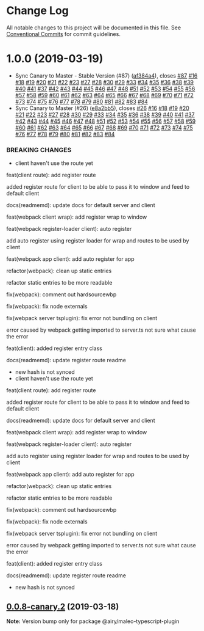 # Change Log

All notable changes to this project will be documented in this file.
See [Conventional Commits](https://conventionalcommits.org) for commit guidelines.

# 1.0.0 (2019-03-19)


* Sync Canary to Master - Stable Version (#87) ([af384a4](https://github.com/airyrooms/maleo.js/commit/af384a4)), closes [#87](https://github.com/airyrooms/maleo.js/issues/87) [#16](https://github.com/airyrooms/maleo.js/issues/16) [#18](https://github.com/airyrooms/maleo.js/issues/18) [#19](https://github.com/airyrooms/maleo.js/issues/19) [#20](https://github.com/airyrooms/maleo.js/issues/20) [#21](https://github.com/airyrooms/maleo.js/issues/21) [#22](https://github.com/airyrooms/maleo.js/issues/22) [#23](https://github.com/airyrooms/maleo.js/issues/23) [#27](https://github.com/airyrooms/maleo.js/issues/27) [#28](https://github.com/airyrooms/maleo.js/issues/28) [#30](https://github.com/airyrooms/maleo.js/issues/30) [#29](https://github.com/airyrooms/maleo.js/issues/29) [#33](https://github.com/airyrooms/maleo.js/issues/33) [#34](https://github.com/airyrooms/maleo.js/issues/34) [#35](https://github.com/airyrooms/maleo.js/issues/35) [#36](https://github.com/airyrooms/maleo.js/issues/36) [#38](https://github.com/airyrooms/maleo.js/issues/38) [#39](https://github.com/airyrooms/maleo.js/issues/39) [#40](https://github.com/airyrooms/maleo.js/issues/40) [#41](https://github.com/airyrooms/maleo.js/issues/41) [#37](https://github.com/airyrooms/maleo.js/issues/37) [#42](https://github.com/airyrooms/maleo.js/issues/42) [#43](https://github.com/airyrooms/maleo.js/issues/43) [#44](https://github.com/airyrooms/maleo.js/issues/44) [#45](https://github.com/airyrooms/maleo.js/issues/45) [#46](https://github.com/airyrooms/maleo.js/issues/46) [#47](https://github.com/airyrooms/maleo.js/issues/47) [#48](https://github.com/airyrooms/maleo.js/issues/48) [#51](https://github.com/airyrooms/maleo.js/issues/51) [#52](https://github.com/airyrooms/maleo.js/issues/52) [#53](https://github.com/airyrooms/maleo.js/issues/53) [#54](https://github.com/airyrooms/maleo.js/issues/54) [#55](https://github.com/airyrooms/maleo.js/issues/55) [#56](https://github.com/airyrooms/maleo.js/issues/56) [#57](https://github.com/airyrooms/maleo.js/issues/57) [#58](https://github.com/airyrooms/maleo.js/issues/58) [#59](https://github.com/airyrooms/maleo.js/issues/59) [#60](https://github.com/airyrooms/maleo.js/issues/60) [#61](https://github.com/airyrooms/maleo.js/issues/61) [#62](https://github.com/airyrooms/maleo.js/issues/62) [#63](https://github.com/airyrooms/maleo.js/issues/63) [#64](https://github.com/airyrooms/maleo.js/issues/64) [#65](https://github.com/airyrooms/maleo.js/issues/65) [#66](https://github.com/airyrooms/maleo.js/issues/66) [#67](https://github.com/airyrooms/maleo.js/issues/67) [#68](https://github.com/airyrooms/maleo.js/issues/68) [#69](https://github.com/airyrooms/maleo.js/issues/69) [#70](https://github.com/airyrooms/maleo.js/issues/70) [#71](https://github.com/airyrooms/maleo.js/issues/71) [#72](https://github.com/airyrooms/maleo.js/issues/72) [#73](https://github.com/airyrooms/maleo.js/issues/73) [#74](https://github.com/airyrooms/maleo.js/issues/74) [#75](https://github.com/airyrooms/maleo.js/issues/75) [#76](https://github.com/airyrooms/maleo.js/issues/76) [#77](https://github.com/airyrooms/maleo.js/issues/77) [#78](https://github.com/airyrooms/maleo.js/issues/78) [#79](https://github.com/airyrooms/maleo.js/issues/79) [#80](https://github.com/airyrooms/maleo.js/issues/80) [#81](https://github.com/airyrooms/maleo.js/issues/81) [#82](https://github.com/airyrooms/maleo.js/issues/82) [#83](https://github.com/airyrooms/maleo.js/issues/83) [#84](https://github.com/airyrooms/maleo.js/issues/84)
* Sync Canary to Master (#26) ([e8a2bb5](https://github.com/airyrooms/maleo.js/commit/e8a2bb5)), closes [#26](https://github.com/airyrooms/maleo.js/issues/26) [#16](https://github.com/airyrooms/maleo.js/issues/16) [#18](https://github.com/airyrooms/maleo.js/issues/18) [#19](https://github.com/airyrooms/maleo.js/issues/19) [#20](https://github.com/airyrooms/maleo.js/issues/20) [#21](https://github.com/airyrooms/maleo.js/issues/21) [#22](https://github.com/airyrooms/maleo.js/issues/22) [#23](https://github.com/airyrooms/maleo.js/issues/23) [#27](https://github.com/airyrooms/maleo.js/issues/27) [#28](https://github.com/airyrooms/maleo.js/issues/28) [#30](https://github.com/airyrooms/maleo.js/issues/30) [#29](https://github.com/airyrooms/maleo.js/issues/29) [#33](https://github.com/airyrooms/maleo.js/issues/33) [#34](https://github.com/airyrooms/maleo.js/issues/34) [#35](https://github.com/airyrooms/maleo.js/issues/35) [#36](https://github.com/airyrooms/maleo.js/issues/36) [#38](https://github.com/airyrooms/maleo.js/issues/38) [#39](https://github.com/airyrooms/maleo.js/issues/39) [#40](https://github.com/airyrooms/maleo.js/issues/40) [#41](https://github.com/airyrooms/maleo.js/issues/41) [#37](https://github.com/airyrooms/maleo.js/issues/37) [#42](https://github.com/airyrooms/maleo.js/issues/42) [#43](https://github.com/airyrooms/maleo.js/issues/43) [#44](https://github.com/airyrooms/maleo.js/issues/44) [#45](https://github.com/airyrooms/maleo.js/issues/45) [#46](https://github.com/airyrooms/maleo.js/issues/46) [#47](https://github.com/airyrooms/maleo.js/issues/47) [#48](https://github.com/airyrooms/maleo.js/issues/48) [#51](https://github.com/airyrooms/maleo.js/issues/51) [#52](https://github.com/airyrooms/maleo.js/issues/52) [#53](https://github.com/airyrooms/maleo.js/issues/53) [#54](https://github.com/airyrooms/maleo.js/issues/54) [#55](https://github.com/airyrooms/maleo.js/issues/55) [#56](https://github.com/airyrooms/maleo.js/issues/56) [#57](https://github.com/airyrooms/maleo.js/issues/57) [#58](https://github.com/airyrooms/maleo.js/issues/58) [#59](https://github.com/airyrooms/maleo.js/issues/59) [#60](https://github.com/airyrooms/maleo.js/issues/60) [#61](https://github.com/airyrooms/maleo.js/issues/61) [#62](https://github.com/airyrooms/maleo.js/issues/62) [#63](https://github.com/airyrooms/maleo.js/issues/63) [#64](https://github.com/airyrooms/maleo.js/issues/64) [#65](https://github.com/airyrooms/maleo.js/issues/65) [#66](https://github.com/airyrooms/maleo.js/issues/66) [#67](https://github.com/airyrooms/maleo.js/issues/67) [#68](https://github.com/airyrooms/maleo.js/issues/68) [#69](https://github.com/airyrooms/maleo.js/issues/69) [#70](https://github.com/airyrooms/maleo.js/issues/70) [#71](https://github.com/airyrooms/maleo.js/issues/71) [#72](https://github.com/airyrooms/maleo.js/issues/72) [#73](https://github.com/airyrooms/maleo.js/issues/73) [#74](https://github.com/airyrooms/maleo.js/issues/74) [#75](https://github.com/airyrooms/maleo.js/issues/75) [#76](https://github.com/airyrooms/maleo.js/issues/76) [#77](https://github.com/airyrooms/maleo.js/issues/77) [#78](https://github.com/airyrooms/maleo.js/issues/78) [#79](https://github.com/airyrooms/maleo.js/issues/79) [#80](https://github.com/airyrooms/maleo.js/issues/80) [#81](https://github.com/airyrooms/maleo.js/issues/81) [#82](https://github.com/airyrooms/maleo.js/issues/82) [#83](https://github.com/airyrooms/maleo.js/issues/83) [#84](https://github.com/airyrooms/maleo.js/issues/84)


### BREAKING CHANGES

* client haven't use the route yet

feat(client route): add register route

added register route for client to be able to pass it to window and feed to default client

docs(readmemd): update docs for default server and client

feat(webpack client wrap): add register wrap to window

feat(webpack register-loader client): auto register

add auto register using register loader for wrap and routes to be used by client

feat(webpack app client): add auto register for app

refactor(webpack): clean up static entries

refactor static entries to be more readable

fix(webpack): comment out hardsourcewbp

fix(webpack): fix node externals

fix(webpack server tsplugin): fix error not bundling on client

error caused by webpack getting imported to server.ts not sure what cause the error

feat(client): added register entry class

docs(readmemd): update register route readme
* new hash is not synced
* client haven't use the route yet

feat(client route): add register route

added register route for client to be able to pass it to window and feed to default client

docs(readmemd): update docs for default server and client

feat(webpack client wrap): add register wrap to window

feat(webpack register-loader client): auto register

add auto register using register loader for wrap and routes to be used by client

feat(webpack app client): add auto register for app

refactor(webpack): clean up static entries

refactor static entries to be more readable

fix(webpack): comment out hardsourcewbp

fix(webpack): fix node externals

fix(webpack server tsplugin): fix error not bundling on client

error caused by webpack getting imported to server.ts not sure what cause the error

feat(client): added register entry class

docs(readmemd): update register route readme
* new hash is not synced





## [0.0.8-canary.2](https://github.com/airyrooms/maleo.js/compare/@airy/maleo-typescript-plugin@0.0.8-alpha.0...@airy/maleo-typescript-plugin@0.0.8-canary.2) (2019-03-18)

**Note:** Version bump only for package @airy/maleo-typescript-plugin
